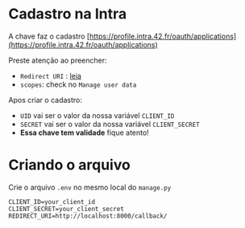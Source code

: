 # Cadastro na Intra

A chave faz o cadastro [https://profile.intra.42.fr/oauth/applications](https://profile.intra.42.fr/oauth/applications) 


Preste atenção ao preencher:

-  `Redirect URI` : [leia](REDIRECT.md) 
- `scopes`: check no `Manage user data`


Apos criar o cadastro:

- `UID`  vai ser o valor da nossa variável `CLIENT_ID`
- `SECRET` vai ser o valor da nossa variável `CLIENT_SECRET`
-  **Essa chave tem validade** fique atento!

# Criando o arquivo 

Crie o arquivo `.env` no mesmo local do `manage.py`

~~~
CLIENT_ID=your_client_id
CLIENT_SECRET=your_client_secret
REDIRECT_URI=http://localhost:8000/callback/
~~~

